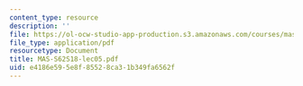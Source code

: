 ```yaml
---
content_type: resource
description: ''
file: https://ol-ocw-studio-app-production.s3.amazonaws.com/courses/mas-s62-cryptocurrency-engineering-and-design-spring-2018/e4186e595e8f85528ca31b349fa6562f_MAS-S62S18-lec05.pdf
file_type: application/pdf
resourcetype: Document
title: MAS-S62S18-lec05.pdf
uid: e4186e59-5e8f-8552-8ca3-1b349fa6562f
---
```

